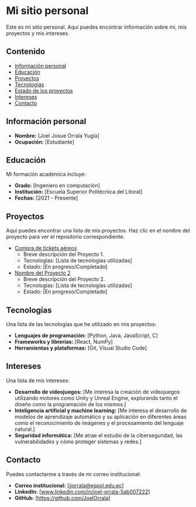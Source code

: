 # Mi sitio personal
Este es mi sitio personal. Aquí puedes encontrar información sobre mí, mis proyectos y mis intereses.

## Contenido
* [Información personal](#información-personal)
* [Educación](#educación)
* [Proyectos](#proyectos)
* [Tecnologías](#tecnologías)
* [Estado de los proyectos](#estado-de-los-proyectos)
* [Intereses](#intereses)
* [Contacto](#contacto)

## Información personal
* **Nombre:** [Joel Josue Orrala Yugla]
* **Ocupación:** [Estudiante]

## Educación
Mi formación académica incluye:
* **Grado:** [Ingeniero en computación]
* **Institución:** [Escuela Superior Politécnica del Litoral]
* **Fechas:** [2021 - Presente]

## Proyectos
Aquí puedes encontrar una lista de mis proyectos. Haz clic en el nombre del proyecto para ver el repositorio correspondiente.
* [Compra de tickets aéreos]([URL_DEL_REPOSITORIO_1](https://github.com/JoelOrrala/Proyecto1P_Luna_Orrala_Sambonino_G9.git))
  * Breve descripción del Proyecto 1.
  * Tecnologías: [Lista de tecnologías utilizadas]
  * Estado: [En progreso/Completado]
* [Nombre del Proyecto 2](URL_DEL_REPOSITORIO_2)
  * Breve descripción del Proyecto 2.
  * Tecnologías: [Lista de tecnologías utilizadas]
  * Estado: [En progreso/Completado]

## Tecnologías
Una lista de las tecnologías que he utilizado en mis proyectos:
* **Lenguajes de programación:** [Python, Java, JavaScript, C]
* **Frameworks y librerías:** [React, NumPy]
* **Herramientas y plataformas:** [Git, Visual Studio Code]

## Intereses
Una lista de mis intereses:
* **Desarrollo de videojuegos:** [Me interesa la creación de videojuegos utilizando motores como Unity y Unreal Engine, explorando tanto el diseño como la programación de los mismos.]
* **Inteligencia artificial y machine learning:** [Me interesa el desarrollo de modelos de aprendizaje automático y su aplicación en diferentes áreas como el reconocimiento de imágenes y el procesamiento del lenguaje natural.]
* **Seguridad informática:** [Me atrae el estudio de la ciberseguridad, las vulnerabilidades y cómo proteger sistemas y redes.]

## Contacto
Puedes contactarme a través de mi correo institucional:
* **Correo institucional:** [jjorrala@espol.edu.ec]
* **LinkedIn:** [www.linkedin.com/in/joel-orrala-5ab007222]
* **GitHub:** [https://github.com/JoelOrrala]


